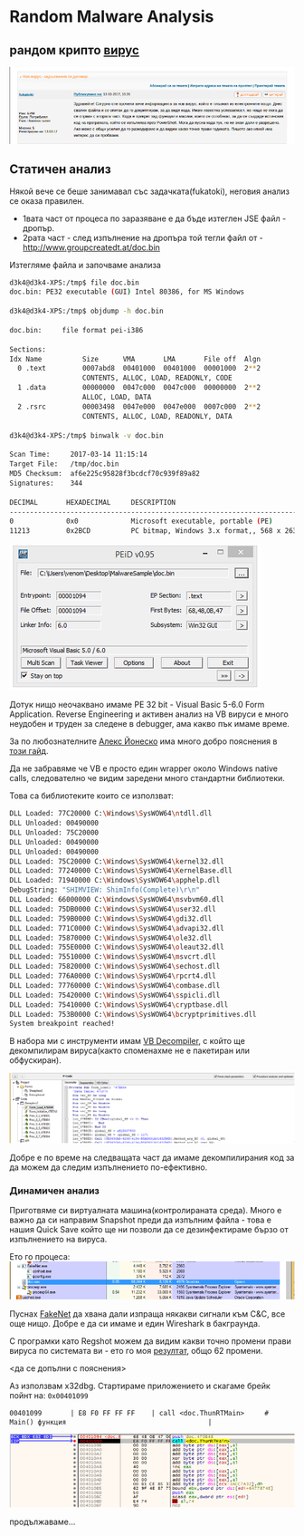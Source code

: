 # Random Malware Analysis

## рандом крипто [вирус](http://forums.bgdev.org/index.php?showtopic=49142&st=0)
![](images/2017-03-14-11-11-02.png)

## Статичен анализ

Някой вече се беше занимавал със задачката(fukatoki), неговия анализ се оказа правилен. 
* 1вата част от процеса по заразяване е да бъде изтеглен JSE файл - дропър.
* 2рата част - след изпълнение на дропъра той тегли файл от - http://www.groupcreatedt.at/doc.bin

Изтегляме файла и започваме анализа

```bash
d3k4@d3k4-XPS:/tmp$ file doc.bin 
doc.bin: PE32 executable (GUI) Intel 80386, for MS Windows

d3k4@d3k4-XPS:/tmp$ objdump -h doc.bin 

doc.bin:     file format pei-i386

Sections:
Idx Name          Size      VMA       LMA       File off  Algn
  0 .text         0007abd8  00401000  00401000  00001000  2**2
                  CONTENTS, ALLOC, LOAD, READONLY, CODE
  1 .data         00000000  0047c000  0047c000  00000000  2**2
                  ALLOC, LOAD, DATA
  2 .rsrc         00003498  0047e000  0047e000  0007c000  2**2
                  CONTENTS, ALLOC, LOAD, READONLY, DATA

d3k4@d3k4-XPS:/tmp$ binwalk -v doc.bin 

Scan Time:     2017-03-14 11:15:14
Target File:   /tmp/doc.bin
MD5 Checksum:  af6e225c95828f3bcdcf70c939f89a82
Signatures:    344

DECIMAL       HEXADECIMAL     DESCRIPTION
--------------------------------------------------------------------------------
0             0x0             Microsoft executable, portable (PE)
11213         0x2BCD          PC bitmap, Windows 3.x format,, 568 x 263 x 24

```

![](images/2017-03-15-11-03-44.png)

Дотук нищо неочаквано имаме PE 32 bit - Visual Basic 5-6.0 Form Application. Reverse Engineering и активен анализ на VB вируси е много неудобен и труден за следене в debugger, ама какво пък имаме време. 

За по любознателните [Алекс Йонеско](http://www.alex-ionescu.com) има много добро пояснения в [този гайд](http://web.archive.org/web/20071020232030/http://www.alex-ionescu.com/vb.pdf).

Да не забравяме че VB е просто един wrapper около Windows native calls, следователно че видим заредени много стандартни библиотеки.

Това са библиотеките които се използват:

```bash
DLL Loaded: 77C20000 C:\Windows\SysWOW64\ntdll.dll
DLL Unloaded: 00490000 
DLL Unloaded: 75C20000 
DLL Unloaded: 00490000 
DLL Unloaded: 00490000 
DLL Loaded: 75C20000 C:\Windows\SysWOW64\kernel32.dll
DLL Loaded: 77240000 C:\Windows\SysWOW64\KernelBase.dll
DLL Loaded: 71940000 C:\Windows\SysWOW64\apphelp.dll
DebugString: "SHIMVIEW: ShimInfo(Complete)\r\n"
DLL Loaded: 66000000 C:\Windows\SysWOW64\msvbvm60.dll
DLL Loaded: 75DB0000 C:\Windows\SysWOW64\user32.dll
DLL Loaded: 759B0000 C:\Windows\SysWOW64\gdi32.dll
DLL Loaded: 771C0000 C:\Windows\SysWOW64\advapi32.dll
DLL Loaded: 75870000 C:\Windows\SysWOW64\ole32.dll
DLL Loaded: 755E0000 C:\Windows\SysWOW64\oleaut32.dll
DLL Loaded: 75510000 C:\Windows\SysWOW64\msvcrt.dll
DLL Loaded: 75820000 C:\Windows\SysWOW64\sechost.dll
DLL Loaded: 776A0000 C:\Windows\SysWOW64\rpcrt4.dll
DLL Loaded: 77760000 C:\Windows\SysWOW64\combase.dll
DLL Loaded: 75420000 C:\Windows\SysWOW64\sspicli.dll
DLL Loaded: 75410000 C:\Windows\SysWOW64\cryptbase.dll
DLL Loaded: 753B0000 C:\Windows\SysWOW64\bcryptprimitives.dll
System breakpoint reached!
```

В набора ми с инструменти имам [VB Decompiler](https://www.vb-decompiler.org/), с който ще декомпилирам вируса(както споменахме не е пакетиран или обфускиран). 

![](images/2017-03-15-11-20-46.png)

Добре е по време на следващата част да имаме декомпилирания код за да можем да следим изпълнението по-ефективно.

### Динамичен анализ

Приготвяме си виртуалната машина(контролираната среда). Много е важно да си направим Snapshot преди да изпълним файла - това е нашия Quick Save който ще ни позволи да се дезинфектираме бързо от изпълнението на вируса.

Ето го процеса:
![](images/2017-03-14-16-19-37.png)

Пуснах [FakeNet](2017-03-14-16-20-33.png) да хвана дали изпраща някакви сигнали към C&C, все още нищо. Добре е да си имаме и един Wireshark в бакграунда.

С програмки като Regshot можем да видим какви точно промени прави вируса по системата ви - ето го моя [резултат](files/changes.htm), общо 62 промени.

<да се допълни с пояснения>


Аз използвам x32dbg. Стартираме приложението и скагаме брейк пойнт на: `0x00401099`

```
00401099       | E8 F0 FF FF FF    | call <doc.ThunRTMain>     # Main() функция                                   |
```
![](images/2017-03-14-21-15-18.png)

продължаваме...